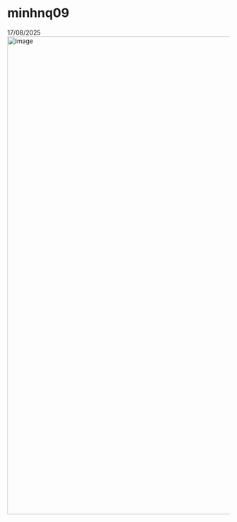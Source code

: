 # minhnq09
17/08/2025
<img width="2179" height="1083" alt="image" src="https://github.com/user-attachments/assets/3a62884a-86da-4de0-bab9-39b192809e5d" />
